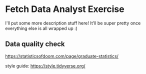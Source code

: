 # Fetch Data Analyst Exercise

I'll put some more description stuff here! It'll be super pretty once everything else is all wrapped up :)

## Data quality check

https://statisticsofdoom.com/page/graduate-statistics/

style guide: https://style.tidyverse.org/
